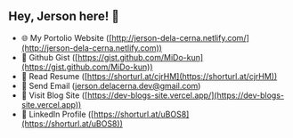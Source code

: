 ## Hey, Jerson here! 👋

-   🌐 My Portolio Website ([http://jerson-dela-cerna.netlify.com/](http://jerson-dela-cerna.netlify.com))
-   📓 Github Gist ([https://gist.github.com/MiDo-kun](https://gist.github.com/MiDo-kun))
-   🧔 Read Resume ([https://shorturl.at/cjrHM](https://shorturl.at/cjrHM))
-   📧 Send Email ([jerson.delacerna.dev@gmail.com](mailto:jerson.delacerna.dev@gmail.com))
-   📰 Visit Blog Site ([https://dev-blogs-site.vercel.app/](https://dev-blogs-site.vercel.app))
-   💼 LinkedIn Profile ([https://shorturl.at/uBOS8](https://shorturl.at/uBOS8))
